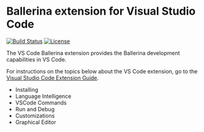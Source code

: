 # Ballerina extension for Visual Studio Code

[![Build Status](https://travis-ci.com/ballerina-platform/plugin-vscode.svg?branch=master)](https://travis-ci.org/ballerina-platform/plugin-vscode)
[![License](https://img.shields.io/badge/License-Apache%202.0-blue.svg)](https://github.com/ballerina-platform/plugin-vscode/blob/master/LICENSE)

The VS Code Ballerina extension provides the Ballerina development capabilities in VS Code. 

For instructions on the topics below about the VS Code extension, go to the [Visual Studio Code Extension Guide](https://ballerina.io/learn/tooling-guide/visual-studio-code-extension/).

- Installing
- Language Intelligence
- VSCode Commands
- Run and Debug
- Customizations
- Graphical Editor
